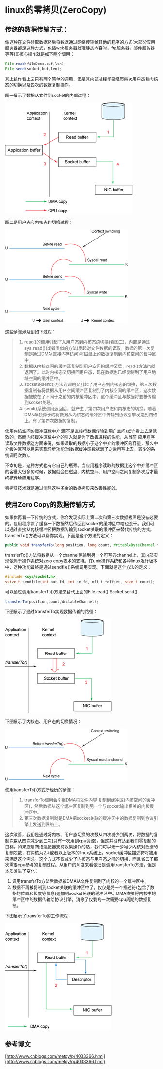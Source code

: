 # linux的零拷贝(ZeroCopy)

## 传统的数据传输方式：

像这种在文件读取数据然后将数据通过网络传输给其他的程序的方式(大部分应用服务器都是这种方式，包括web服务器处理静态内容时，ftp服务器，邮件服务器等等)其核心操作就是如下两个调用：
```java
File.read(fileDesc,buf,len);
File.send(socket,buf,len);
```

其上操作看上去只有两个简单的调用，但是其内部过程却要经历四次用户态和内核态的切换以及四次的数据复制操作。

图一展示了数据从文件到socket的内部过程：

![](https://raw.githubusercontent.com/yanzhelee/myNote/master/images/linux/linux_zerocopy_1.gif)

图二是用户态和内核态的切换过程：

![](https://raw.githubusercontent.com/yanzhelee/myNote/master/images/linux/linux_zerocopy_2.gif)

这些步骤涉及到如下过程：

> 1. read()的调用引起了从用户态到内核态的切换(看图二)，内部是通过sys_read()(或者类似的方法)发起对文件数据的读取。数据的第一次复制是通过DMA(直接内存访问)将磁盘上的数据复制到内核空间的缓冲区中。
> 2. 数据从内核空间的缓冲区复制到用户空间的缓冲区后，read()方法也就返回了。此时内核态又切换回用户态，现在数据也已经复制到了用户地址空间的缓冲区中。
> 3. socket的send()方法的调用又引起了用户态到内核态的切换，第三次数据复制有将数据从用户空间缓冲区复制到了内核空间的缓冲区，这次数据被放在了不同于之前的内核缓冲区中，这个缓冲区与数据将要被传输到socket关联。
> 4. send()系统调用返回后，就产生了第四次用户态和内核态的切换。随着DMA单独异步的将数据从内核态的缓冲区中传输到协议引擎发送到网络上，有了第四次数据的复制。

使用内核空间的缓冲区做中介(而不是直接将数据传输到用户空间)或许看上去是低效的，然而内核缓冲区做中介的引入就是为了改善进程的性能，从当前 应用程序读取文件数据这方面来说，如果读取的数据小于这个中介的缓冲区的容量，那么中介缓冲区可以用来实现异步功能(当数据缓冲区数据满了之后再写上去，较少的系统调用次数)。

不幸的是，这种方式也有它自己的瓶颈。当应用程序读取的数据比这个中介缓冲区的容量大很多的时候，数据就会在磁盘、内核空间、用户空间之间复制多次后才最终被传给应用程序。

零拷贝技术就是通过消除这种多余的数据拷贝来改善性能的。

## 使用Zero Copy的数据传输方式

如果你再看一下传统的方式，你会发现实际上第二次和第三次数据拷贝是没有必要的。应用程序除了缓存一下数据然后传回到socket的缓冲区中啥也没干。我们可以通过直接从内核缓冲区把数据传输到socket关联的缓冲区来替代传统的方式。transferTo()方法可以帮你实现。下面是这个方法的定义：
```java
public void transferTo(long position, long count, WritableByteChannel target);
```

transferTo()方法将数据从一个channel传输到另一个可写的channel上，其内部实现依赖于操作系统对zero copy技术的支持。在unix操作系统和各种linux发行版本中，这种功能最终是通过sendfile()系统调用实现。下面就是这个方法的定义：
```c
#include <sys/socket.h>
ssize_t sendfile(int out_fd, int in_fd, off_t *offset, size_t count);
```
可以通过调用transferTo()方法来替代上面的File.read() Socket.send()
```java
transferTo(position,count,WritableChannel);
```
下图展示了通过transferTo实现数据传输的路径：

![](https://raw.githubusercontent.com/yanzhelee/myNote/master/images/linux/linux_zerocopy_3.gif)

下图展示了内核态、用户态的切换情况：

![](https://raw.githubusercontent.com/yanzhelee/myNote/master/images/linux/linux_zerocopy_4.gif)

使用transferTo()方式所经历的步骤：
> 1. transferTo调用会引起DMA将文件内容 复制到缓冲区(内核空间的缓冲区)，然后数据从这个缓冲区复制到另一个与socket输出相关的内核缓冲区中。
> 2. 第三次数据复制就是DMA把socket关联的缓冲区中的数据复制到协议引擎上发送到网络上。

这次改善，我们是通过将内核、用户态切换的次数从四次减少到两次，将数据的复制次数从四次减少到三次(只有一次用到cpu资源)。但这并没有达到我们零复制的目标。如果底层网络适配器支持收集操作的话，我们可以进一步减少内核对数据的复制次数，在内核为2.4或者以上版本的linux系统上，socket缓冲区描述符将被用来满足这个需求。这个方式不仅减少了内核态与用户态之间的切换，而且省去了那次需要cpu参与的复制过程。从用户的角度来看依旧是调用transferTo方法，但是本质发生了变化：
1. 调用transferTo方法后数据被DMA从文件复制到了内核的一个缓冲区中。
2. 数据不再被复制到socket关联的缓冲区中了，仅仅是将一个描述符(包含了数据的位置和长度等信息)追加到socket关联的缓冲区中。DMA直接将内核中的缓冲区中的数据传输给协议引擎，消除了仅剩的一次需要cpu周期的数据复制。

下图展示了transferTo的工作流程

![](https://raw.githubusercontent.com/yanzhelee/myNote/master/images/linux/linux_zerocopy_5.gif)

## 参考博文

[http://www.cnblogs.com/metoy/p/4033366.html](http://www.cnblogs.com/metoy/p/4033366.html)

